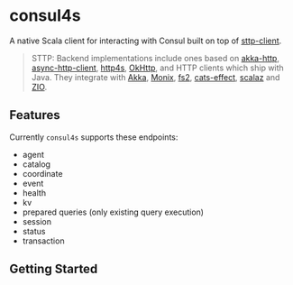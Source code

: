# consul4s
 
A native Scala client for interacting with Consul built on top of [sttp-client](https//github.com/softwaremill/sttp).


> STTP: Backend implementations include ones based on [akka-http](https://doc.akka.io/docs/akka-http/current/scala/http/), [async-http-client](https://github.com/AsyncHttpClient/async-http-client), [http4s](https://http4s.org), [OkHttp](http://square.github.io/okhttp/), and HTTP clients which ship with Java. They integrate with [Akka](https://akka.io), [Monix](https://monix.io), [fs2](https://github.com/functional-streams-for-scala/fs2), [cats-effect](https://github.com/typelevel/cats-effect), [scalaz](https://github.com/scalaz/scalaz) and [ZIO](https://github.com/zio/zio). 

## Features
Currently `consul4s` supports these endpoints:
- agent
- catalog
- coordinate
- event
- health
- kv
- prepared queries (only existing query execution)
- session
- status
- transaction

## Getting Started